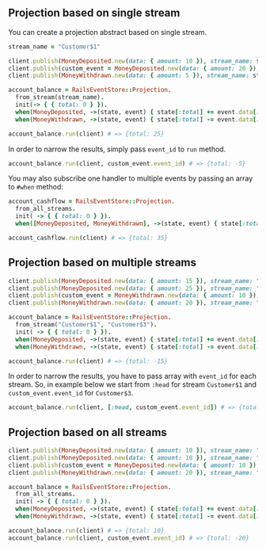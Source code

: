 ## Projection based on single stream

You can create a projection abstract based on single stream.

```ruby
stream_name = "Customer$1"

client.publish(MoneyDeposited.new(data: { amount: 10 }), stream_name: stream_name)
client.publish(custom_event = MoneyDeposited.new(data: { amount: 20 }), stream_name: stream_name)
client.publish(MoneyWithdrawn.new(data: { amount: 5 }), stream_name: stream_name)

account_balance = RailsEventStore::Projection.
  from_stream(stream_name).
  init(-> { { total: 0 } }).
  when(MoneyDeposited, ->(state, event) { state[:total] += event.data[:amount] }).
  when(MoneyWithdrawn, ->(state, event) { state[:total] -= event.data[:amount] })

account_balance.run(client) # => {total: 25}
```

In order to narrow the results, simply pass `event_id` to `run` method.

```ruby
account_balance.run(client, custom_event.event_id) # => {total: -5}
```

You may also subscribe one handler to multiple events by passing an array to `#when` method:

```ruby
account_cashflow = RailsEventStore::Projection.
  from_all_streams.
  init( -> { { total: 0 } }).
  when([MoneyDeposited, MoneyWithdrawn], ->(state, event) { state[:total] += event.data[:amount] })

account_cashflow.run(client) # => {total: 35}
```

## Projection based on multiple streams

```ruby
client.publish(MoneyDeposited.new(data: { amount: 15 }), stream_name: "Customer$1")
client.publish(MoneyDeposited.new(data: { amount: 25 }), stream_name: "Customer$2")
client.publish(custom_event = MoneyWithdrawn.new(data: { amount: 10 }), stream_name: "Customer$3")
client.publish(MoneyWithdrawn.new(data: { amount: 20 }), stream_name: "Customer$3")

account_balance = RailsEventStore::Projection.
  from_stream("Customer$1", "Customer$3").
  init( -> { { total: 0 } }).
  when(MoneyDeposited, ->(state, event) { state[:total] += event.data[:amount] }).
  when(MoneyWithdrawn, ->(state, event) { state[:total] -= event.data[:amount] })

account_balance.run(client) # => {total: -15}
```

In order to narrow the results, you have to pass array with `event_id` for each stream. So, in example below we start from `:head` for stream `Customer$1` and `custom_event.event_id` for `Customer$3`.

```ruby
account_balance.run(client, [:head, custom_event.event_id]) # => {total: -5}
```

## Projection based on all streams

```ruby
client.publish(MoneyDeposited.new(data: { amount: 10 }), stream_name: "Customer$1")
client.publish(MoneyDeposited.new(data: { amount: 10 }), stream_name: "Customer$2")
client.publish(custom_event = MoneyDeposited.new(data: { amount: 10 }), stream_name: "Customer$3")
client.publish(MoneyWithdrawn.new(data: { amount: 20 }), stream_name: "Customer$4")

account_balance = RailsEventStore::Projection.
  from_all_streams.
  init( -> { { total: 0 } }).
  when(MoneyDeposited, ->(state, event) { state[:total] += event.data[:amount] }).
  when(MoneyWithdrawn, ->(state, event) { state[:total] -= event.data[:amount] })

account_balance.run(client) # => {total: 10}
account_balance.run(client, custom_event.event_id) # => {total: -20}
```
